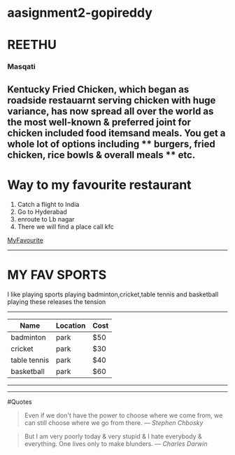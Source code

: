 # aasignment2-gopireddy
# REETHU #
### Masqati ###
Kentucky Fried Chicken, which began as roadside restauarnt serving chicken with huge variance, has now spread all over the world as the most well-known & preferred joint for chicken included food itemsand meals. You get a whole lot of options including ** burgers, fried chicken, rice bowls & overall meals ** etc.
--------------------------

# Way to my favourite restaurant

1. Catch a flight to India
2. Go to Hyderabad
3. enroute to Lb nagar
4. There we will find a place call kfc

[MyFavourite](https://github.com/Reethureddy28/aasignment2-gopireddy/blob/main/AboutMe.md)

---------------------------
# MY FAV SPORTS

I like playing sports
playing badminton,cricket,table tennis and basketball
playing these releases the tension

-----------------------------
|Name        |Location|Cost|
|------------|--------|----|
|badminton   |park    |$50 |
|cricket     | park   |$30 |
|table tennis| park   |$40 |
|basketball  |park    |$60 | 
-----------------------------

-------------------------------------------
#Quotes

>Even if we don't have the power to choose where we come from, we can still choose where we go from there. 
  *— Stephen Chbosky*

>But I am very poorly today & very stupid & I hate everybody & everything. One lives only to make blunders. 
  *― Charles Darwin*

